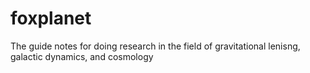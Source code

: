 # foxplanet
The guide notes for doing research in the field of gravitational lenisng, galactic dynamics, and cosmology
